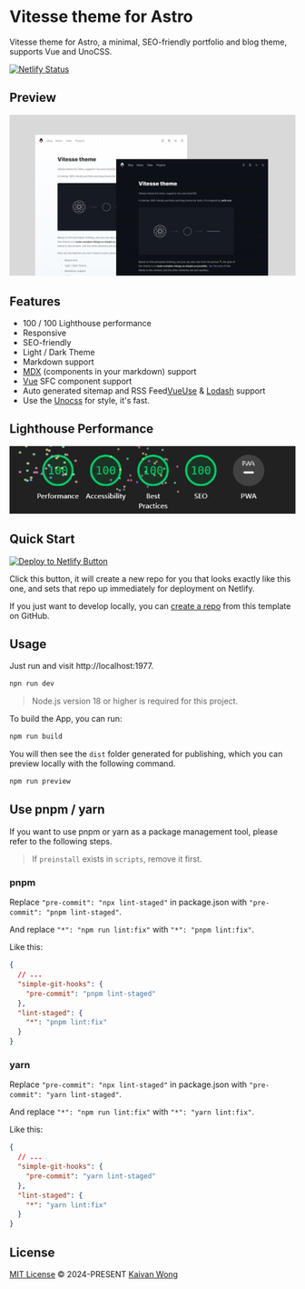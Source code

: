 # Vitesse theme for Astro

Vitesse theme for Astro, a minimal, SEO-friendly portfolio and blog theme, supports Vue and UnoCSS.

[![Netlify Status](https://api.netlify.com/api/v1/badges/d5bae292-6116-4c52-af4b-05eadedccc60/deploy-status)](https://app.netlify.com/sites/kaivanwong/deploys)

## Preview

![Preview Image](./public/preview.jpg)

## Features

- 100 / 100 Lighthouse performance
- Responsive
- SEO-friendly
- Light / Dark Theme
- Markdown support
- <a target="_blank" href="https://mdxjs.com/">MDX</a> (components in your markdown) support
- <a target="_blank" href="https://vuejs.org/">Vue</a> SFC component support
- Auto generated sitemap and RSS Feed<a target="_blank" href="https://vueuse.org/">VueUse</a> & <a target="_blank" href="https://lodash.com/">Lodash</a> support
- Use the <a target="_blank" href="https://unocss.dev/">Unocss</a> for style, it's fast.

## Lighthouse Performance

![Lighthouse Performance Image](./public/lighthouse.jpg)

## Quick Start

[![Deploy to Netlify Button](https://www.netlify.com/img/deploy/button.svg)](https://app.netlify.com/start/deploy?repository=https://github.com/kaivanwong/astro-theme-vitesse)

Click this button, it will create a new repo for you that looks exactly like this one, and sets that repo up immediately for deployment on Netlify.

If you  just want to develop locally, you can [create a repo](https://github.com/kaivanwong/astro-theme-vitesse/generate) from this template on GitHub.

## Usage

Just run and visit http://localhost:1977.

```bash
npn run dev
```

> Node.js version 18 or higher is required for this project.

To build the App, you can run:

```bash
npm run build
```

You will then see the `dist` folder generated for publishing, which you can preview locally with the following command.

```bash
npm run preview
```

## Use pnpm / yarn

If you want to use pnpm or yarn as a package management tool, please refer to the following steps.

> If `preinstall` exists in `scripts`, remove it first.

### pnpm

Replace `"pre-commit": "npx lint-staged"` in package.json with `"pre-commit": "pnpm lint-staged"`.

And replace `"*": "npm run lint:fix"` with `"*": "pnpm lint:fix"`.

Like this:

```json
{
  // ...
  "simple-git-hooks": {
    "pre-commit": "pnpm lint-staged"
  },
  "lint-staged": {
    "*": "pnpm lint:fix"
  }
}
```

### yarn

Replace `"pre-commit": "npx lint-staged"` in package.json with `"pre-commit": "yarn lint-staged"`.

And replace `"*": "npm run lint:fix"` with `"*": "yarn lint:fix"`.

Like this:

```json
{
  // ...
  "simple-git-hooks": {
    "pre-commit": "yarn lint-staged"
  },
  "lint-staged": {
    "*": "yarn lint:fix"
  }
}
```

## License

[MIT License](./LICENSE) © 2024-PRESENT [Kaivan Wong](https://github.com/kaivanwong)
